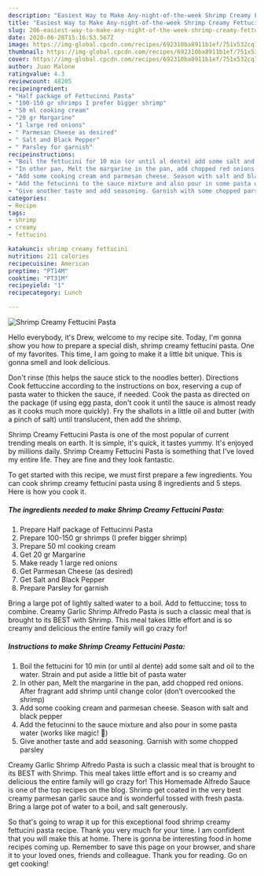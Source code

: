 ```yaml
---
description: "Easiest Way to Make Any-night-of-the-week Shrimp Creamy Fettucini Pasta"
title: "Easiest Way to Make Any-night-of-the-week Shrimp Creamy Fettucini Pasta"
slug: 206-easiest-way-to-make-any-night-of-the-week-shrimp-creamy-fettucini-pasta
date: 2020-06-28T15:16:53.567Z
image: https://img-global.cpcdn.com/recipes/692310ba8911b1ef/751x532cq70/shrimp-creamy-fettucini-pasta-recipe-main-photo.jpg
thumbnail: https://img-global.cpcdn.com/recipes/692310ba8911b1ef/751x532cq70/shrimp-creamy-fettucini-pasta-recipe-main-photo.jpg
cover: https://img-global.cpcdn.com/recipes/692310ba8911b1ef/751x532cq70/shrimp-creamy-fettucini-pasta-recipe-main-photo.jpg
author: Juan Malone
ratingvalue: 4.3
reviewcount: 48205
recipeingredient:
- "Half package of Fettucinni Pasta"
- "100-150 gr shrimps I prefer bigger shrimp"
- "50 ml cooking cream"
- "20 gr Margarine"
- "1 large red onions"
- " Parmesan Cheese as desired"
- " Salt and Black Pepper"
- " Parsley for garnish"
recipeinstructions:
- "Boil the fettucini for 10 min (or until al dente) add some salt and oil to the water. Strain and put aside a little bit of pasta water"
- "In other pan, Melt the margarine in the pan, add chopped red onions. After fragrant add shrimp until change color (don’t overcooked the shrimp)"
- "Add some cooking cream and parmesan cheese. Season with salt and black pepper"
- "Add the fetucinni to the sauce mixture and also pour in some pasta water (works like magic! 🤤)"
- "Give another taste and add seasoning. Garnish with some chopped parsley"
categories:
- Recipe
tags:
- shrimp
- creamy
- fettucini

katakunci: shrimp creamy fettucini 
nutrition: 211 calories
recipecuisine: American
preptime: "PT14M"
cooktime: "PT31M"
recipeyield: "1"
recipecategory: Lunch

---
```



![Shrimp Creamy Fettucini Pasta](https://img-global.cpcdn.com/recipes/692310ba8911b1ef/751x532cq70/shrimp-creamy-fettucini-pasta-recipe-main-photo.jpg)

Hello everybody, it's Drew, welcome to my recipe site. Today, I'm gonna show you how to prepare a special dish, shrimp creamy fettucini pasta. One of my favorites. This time, I am going to make it a little bit unique. This is gonna smell and look delicious.

Don&#39;t rinse (this helps the sauce stick to the noodles better). Directions Cook fettuccine according to the instructions on box, reserving a cup of pasta water to thicken the sauce, if needed. Cook the pasta as directed on the package (if using egg pasta, don&#39;t cook it until the sauce is almost ready as it cooks much more quickly). Fry the shallots in a little oil and butter (with a pinch of salt) until translucent, then add the shrimp.

Shrimp Creamy Fettucini Pasta is one of the most popular of current trending meals on earth. It is simple, it's quick, it tastes yummy. It's enjoyed by millions daily. Shrimp Creamy Fettucini Pasta is something that I've loved my entire life. They are fine and they look fantastic.


To get started with this recipe, we must first prepare a few ingredients. You can cook shrimp creamy fettucini pasta using 8 ingredients and 5 steps. Here is how you cook it.

<!--inarticleads1-->

##### The ingredients needed to make Shrimp Creamy Fettucini Pasta:

1. Prepare Half package of Fettucinni Pasta
1. Prepare 100-150 gr shrimps (I prefer bigger shrimp)
1. Prepare 50 ml cooking cream
1. Get 20 gr Margarine
1. Make ready 1 large red onions
1. Get  Parmesan Cheese (as desired)
1. Get  Salt and Black Pepper
1. Prepare  Parsley for garnish


Bring a large pot of lightly salted water to a boil. Add to fettuccine; toss to combine. Creamy Garlic Shrimp Alfredo Pasta is such a classic meal that is brought to its BEST with Shrimp. This meal takes little effort and is so creamy and delicious the entire family will go crazy for! 

<!--inarticleads2-->

##### Instructions to make Shrimp Creamy Fettucini Pasta:

1. Boil the fettucini for 10 min (or until al dente) add some salt and oil to the water. Strain and put aside a little bit of pasta water
1. In other pan, Melt the margarine in the pan, add chopped red onions. After fragrant add shrimp until change color (don’t overcooked the shrimp)
1. Add some cooking cream and parmesan cheese. Season with salt and black pepper
1. Add the fetucinni to the sauce mixture and also pour in some pasta water (works like magic! 🤤)
1. Give another taste and add seasoning. Garnish with some chopped parsley


Creamy Garlic Shrimp Alfredo Pasta is such a classic meal that is brought to its BEST with Shrimp. This meal takes little effort and is so creamy and delicious the entire family will go crazy for! This Homemade Alfredo Sauce is one of the top recipes on the blog. Shrimp get coated in the very best creamy parmesan garlic sauce and is wonderful tossed with fresh pasta. Bring a large pot of water to a boil, and salt generously. 

So that's going to wrap it up for this exceptional food shrimp creamy fettucini pasta recipe. Thank you very much for your time. I am confident that you will make this at home. There is gonna be interesting food in home recipes coming up. Remember to save this page on your browser, and share it to your loved ones, friends and colleague. Thank you for reading. Go on get cooking!
